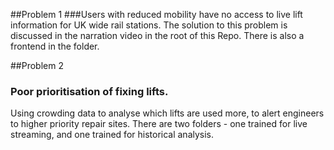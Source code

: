 ##Problem 1
###Users with reduced mobility have no access to live lift information for UK wide rail stations.
The solution to this problem is discussed in the narration video in the root of this Repo. There is also a frontend in the folder.

##Problem 2
### Poor prioritisation of fixing lifts.
Using crowding data to analyse which lifts are used more, to alert engineers to higher priority repair sites.
There are two folders - one trained for live streaming, and one trained for historical analysis.
